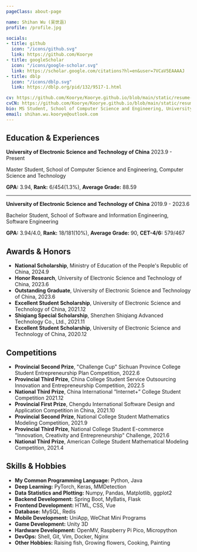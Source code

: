 ```yaml
---
pageClass: about-page

name: Shihan Wu (吴世涵)
profile: /profile.jpg

socials:
- title: github
  icon: "/icons/github.svg"
  link: https://github.com/Koorye
- title: googleScholar
  icon: "/icons/google-scholar.svg"
  link: https://scholar.google.com/citations?hl=en&user=7VCaV5EAAAAJ
- title: dblp
  icon: "/icons/dblp.svg"
  link: https://dblp.org/pid/132/9517-1.html

cv: https://github.com/Koorye/Koorye.github.io/blob/main/static/resume-en.pdf
cvCN: https://github.com/Koorye/Koorye.github.io/blob/main/static/resume-zh_CN.pdf
bio: MS Student, School of Computer Science and Engineering, University of Electronic science and technology of China (UESTC)
email: shihan.wu.koorye@outlook.com
---
```


<ProfileSection :frontmatter="$page.frontmatter" />

## Education & Experiences

**University of Electronic Science and Technology of China** 2023.9 - Present

Master Student, School of Computer Science and Engineering, Computer Science and Technology

**GPA:** 3.94, **Rank:** 6/454(1.3%), **Average Grade:** 88.59

---

**University of Electronic Science and Technology of China** 2019.9 - 2023.6

Bachelor Student, School of Software and Information Engineering, Software Engineering

**GPA:** 3.94/4.0, **Rank:** 18/181(10%), **Average Grade:** 90, **CET-4/6:** 579/467

## Awards & Honors

- **National Scholarship**, Ministry of Education of the People's Republic of China, 2024.9
- **Honor Research**, University of Electronic Science and Technology of China, 2023.6
- **Outstanding Graduate**, University of Electronic Science and Technology of China, 2023.6
- **Excellent Student Scholarship**, University of Electronic Science and Technology of China, 2021.12
- **Shiqiang Special Scholarship**, Shenzhen Shiqiang Advanced Technology Co., Ltd., 2021.11
- **Excellent Student Scholarship**, University of Electronic Science and Technology of China, 2020.12

## Competitions

- **Provincial Second Prize**, "Challenge Cup" Sichuan Province College Student Entrepreneurship Plan Competition, 2022.6
- **Provincial Third Prize**, China College Student Service Outsourcing Innovation and Entrepreneurship Competition, 2022.5
- **National Third Prize**, China International ”Internet+” College Student Competition 2021.12
- **Provincial First Prize**, Chengdu International Software Design and Application Competition in China, 2021.10
- **Provincial Second Prize**, National College Student Mathematics Modeling Competition, 2021.9
- **Provincial Third Prize**, National College Student E-commerce "Innovation, Creativity and Entrepreneurship" Challenge, 2021.6
- **National Third Prize**, American College Student Mathematical Modeling Competition, 2021.4

## Skills & Hobbies

- **My Common Programming Language:** Python, Java
- **Deep Learning:** PyTorch, Keras, MMDetection
- **Data Statistics and Plotting:** Numpy, Pandas, Matplotlib, ggplot2
- **Backend Development:** Spring Boot, MyBatis, Flask
- **Frontend Development:** HTML, CSS, Vue
- **Database:** MySQL, Redis
- **Mobile Development:** UniApp, WeChat Mini Programs
- **Game Development:** Unity 3D
- **Hardware Development:** OpenMV, Raspberry Pi Pico, Micropython
- **DevOps:** Shell, Git, Vim, Docker, Nginx
- **Other Hobbies:** Raising fish, Growing flowers, Cooking, Painting

</ProfileSection>

<style lang="stylus">

.theme-container.about-page .page
  font-size 14px
  font-family "lucida grande", "lucida sans unicode", lucida, "Helvetica Neue", Helvetica, Arial, sans-serif;
  p
    margin 0 0 0.5rem
  p, ul, ol
    line-height normal
  a
    font-weight normal
  .theme-default-content:not(.custom) > h2
    margin-bottom 0.5rem
  .theme-default-content:not(.custom) > h2:first-child + p
    margin-top 0.5rem
  .theme-default-content:not(.custom) > h3
    padding-top 4rem

  /* Override */
  .md-card
    margin-top 0.5em
    .card-image
      padding 0.2rem
      img
        max-width 120px
        max-height 120px
    .card-content p
      -webkit-margin-after 0.2em

@media (max-width: 419px)
  .theme-container.home-page .page
    p, ul, ol
      line-height 1.5

    .md-card
      .card-image
        img 
          width 100%
          max-width 400px

</style>

